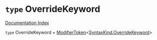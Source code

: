 # `type` OverrideKeyword

[Documentation Index](../README.md)

`type` OverrideKeyword = [ModifierToken](../interface.ModifierToken/README.md)\<[SyntaxKind.OverrideKeyword](../enum.SyntaxKind/README.md#overridekeyword--164)>